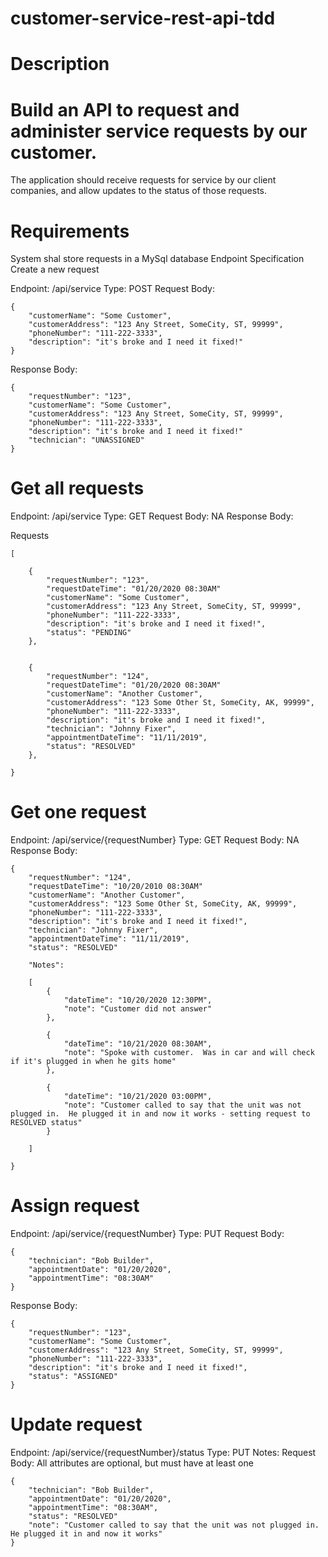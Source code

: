 # customer-service-rest-api-tdd
# Description
# Build an API to request and administer service requests by our customer.

The application should receive requests for service by our client companies, and allow updates to the status of those requests.

# Requirements
System shal store requests in a MySql database
Endpoint Specification
Create a new request

Endpoint: /api/service Type: POST Request Body:

    {
        "customerName": "Some Customer",
        "customerAddress": "123 Any Street, SomeCity, ST, 99999",
        "phoneNumber": "111-222-3333",
        "description": "it's broke and I need it fixed!"
    }


Response Body:

    {
        "requestNumber": "123",
        "customerName": "Some Customer",
        "customerAddress": "123 Any Street, SomeCity, ST, 99999",
        "phoneNumber": "111-222-3333",
        "description": "it's broke and I need it fixed!"
        "technician": "UNASSIGNED"
    }


# Get all requests

Endpoint: /api/service Type: GET Request Body: NA Response Body:

Requests

    [

        {
            "requestNumber": "123",
            "requestDateTime": "01/20/2020 08:30AM"
            "customerName": "Some Customer",
            "customerAddress": "123 Any Street, SomeCity, ST, 99999",
            "phoneNumber": "111-222-3333",
            "description": "it's broke and I need it fixed!",
            "status": "PENDING"
        },


        {
            "requestNumber": "124",
            "requestDateTime": "01/20/2020 08:30AM"
            "customerName": "Another Customer",
            "customerAddress": "123 Some Other St, SomeCity, AK, 99999",
            "phoneNumber": "111-222-3333",
            "description": "it's broke and I need it fixed!",
            "technician": "Johnny Fixer",
            "appointmentDateTime": "11/11/2019",
            "status": "RESOLVED"
        },

    }


# Get one request
Endpoint: /api/service/{requestNumber} Type: GET Request Body: NA Response Body:

    {
        "requestNumber": "124",
        "requestDateTime": "10/20/2010 08:30AM"
        "customerName": "Another Customer",
        "customerAddress": "123 Some Other St, SomeCity, AK, 99999",
        "phoneNumber": "111-222-3333",
        "description": "it's broke and I need it fixed!",
        "technician": "Johnny Fixer",
        "appointmentDateTime": "11/11/2019",
        "status": "RESOLVED"

        "Notes": 

        [
            {
                "dateTime": "10/20/2020 12:30PM",
                "note": "Customer did not answer"
            },

            {
                "dateTime": "10/21/2020 08:30AM",
                "note": "Spoke with customer.  Was in car and will check if it's plugged in when he gits home"
            },

            {
                "dateTime": "10/21/2020 03:00PM",
                "note": "Customer called to say that the unit was not plugged in.  He plugged it in and now it works - setting request to RESOLVED status"
            }

        ]

    }


# Assign request
Endpoint: /api/service/{requestNumber} Type: PUT Request Body:

    {
        "technician": "Bob Builder",
        "appointmentDate": "01/20/2020",
        "appointmentTime": "08:30AM"
    }

Response Body:

    {
        "requestNumber": "123",
        "customerName": "Some Customer",
        "customerAddress": "123 Any Street, SomeCity, ST, 99999",
        "phoneNumber": "111-222-3333",
        "description": "it's broke and I need it fixed!",
        "status": "ASSIGNED"
    }


# Update request
Endpoint: /api/service/{requestNumber}/status Type: PUT Notes: Request Body: All attributes are optional, but must have at least one

    {
        "technician": "Bob Builder",
        "appointmentDate": "01/20/2020",
        "appointmentTime": "08:30AM",
        "status": "RESOLVED"
        "note": "Customer called to say that the unit was not plugged in.  He plugged it in and now it works"
    }   

